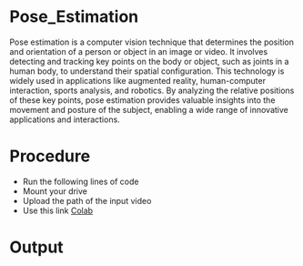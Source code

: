 # Pose_Estimation

Pose estimation is a computer vision technique that determines the position and orientation of a person or object in an image or video. It involves detecting and tracking key points on the body or object, such as joints in a human body, to understand their spatial configuration.
This technology is widely used in applications like augmented reality, human-computer interaction, sports analysis, and robotics. By analyzing the relative positions of these key points, pose estimation provides valuable insights into the movement and posture of the subject, enabling a wide range of innovative applications and interactions.

# Procedure

* Run the following lines of code
* Mount your drive
* Upload the path of the input video
* Use this link [Colab](https://colab.research.google.com/drive/1G0CiXaX1_JApHJuKfUlPtlgESYEb3wrQ?usp=sharing)

# Output
